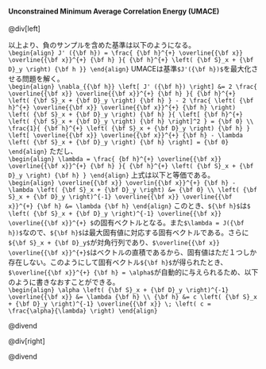 #### Unconstrained Minimum Average Correlation Energy (UMACE)

@div[left]

以上より、負のサンプルを含めた基準は以下のようになる。<br>
`\begin{align} J' ({\bf h}) = \frac{ {\bf h}^{+} \overline{{\bf x}} \overline{{\bf x}}^{+} {\bf h} }{ {\bf h}^{+} \left( {\bf S}_x + {\bf D}_y \right) {\bf h }} \end{align}`
UMACEは基準`$J'({\bf h})$`を最大化させる問題を解く。<br>
`\begin{align} \nabla_{{\bf h}} \left[ J' ({\bf h}) \right] &= 2 \frac{ \overline{{\bf x}} \overline{{\bf x}}^{+} {\bf h} }{ {\bf h}^{+} \left( {\bf S}_x + {\bf D}_y \right) {\bf h} } - 2 \frac{ \left( {\bf h}^{+} \overline{{\bf x}} \overline{{\bf x}}^{+} {\bf h} \right) \left( {\bf S}_x + {\bf D}_y \right) {\bf h} }{ \left[ {\bf h}^{+} \left( {\bf S}_x + {\bf D}_y \right) {\bf h} \right]^2 } = {\bf 0} \\ \frac{1}{ {\bf h}^{+} \left( {\bf S}_x + {\bf D}_y \right) {\bf h} } \left[ \overline{{\bf x}} \overline{{\bf x}}^{+} {\bf h} - \lambda \left( {\bf S}_x + {\bf D}_y \right) {\bf h} \right] = {\bf 0} \end{align}`
ただし、<br>
`\begin{align} \lambda = \frac{ {bf h}^{+} \overline{{\bf x}} \overline{{\bf x}}^{+} {\bf h} }{ {\bf h}^{+} \left( {\bf S}_x + {\bf D}_y \right) {\bf h} } \end{align}`
上式は以下と等価である。<br>
`\begin{align} \overline{{\bf x}} \overlin{{\bf x}}^{+} {\bf h} - \lambda \left( {\bf S}_x + {\bf D}_y \right) &= {\bf 0} \\ \left( {\bf S}_x + {\bf D}_y \right)^{-1} \overline{{\bf x}} \overline{{\bf x}}^{+} {\bf h} &= \lambda {\bf h} \end{align}`
このとき、`${\bf h}$`は`$ \left( {\bf S}_x + {\bf D}_y \right)^{-1} \overline{{\bf x}} \overline{{\bf x}}^{+} $`の固有ベクトルとなる。また`$\lambda = J({\bf h})$`なので、`${\bf h}$`は最大固有値に対応する固有ベクトルである。さらに`${\bf S}_x + {\bf D}_y$`が対角行列であり、`$\overline{{\bf x}} \overline{{\bf x}}^{+}$`はベクトルの直積であるから、固有値はただ１つしか存在しない。このようにして固有ベクトル`${\bf h}$`が得られたとき、`$\overline{{\bf x}}^{+} {\bf h} = \alpha$`が自動的に与えられるため、以下のように書きなおすことができる。<br>
`\begin{align} \alpha \left( {\bf S}_x + {\bf D}_y \right)^{-1} \overline{{\bf x}} &= \lambda {\bf h} \\ {\bf h} &= c \left( {\bf S}_x + {\bf D}_y \right)^{-1} \overline{{\bf x}} \; \left( c = \frac{\alpha}{\lambda} \right) \end{align}`

@divend

@div[right]


@divend
